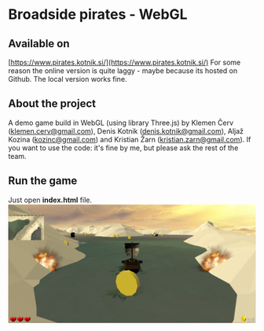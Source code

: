 
# Broadside pirates - WebGL

## Available on 
[https://www.pirates.kotnik.si/](https://www.pirates.kotnik.si/)
For some reason the online version is quite laggy - maybe because its hosted on Github. The local version works fine.

## About the project  
A demo game build in WebGL (using library Three.js) by Klemen Červ (klemen.cerv@gmail.com), Denis Kotnik (denis.kotnik@gmail.com), Aljaž Kozina (kozinc@gmail.com) and Kristian Žarn (kristian.zarn@gmail.com). If you want to use the code: it's fine by me, but please ask the rest of the team.

## Run the game
Just open **index.html** file.
![logo](broadsidePirates.png)
